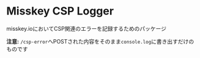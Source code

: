 # Misskey CSP Logger
misskey.ioにおいてCSP関連のエラーを記録するためのパッケージ

**注意:** `/csp-error`へPOSTされた内容をそのまま`console.log`に書き出すだけのものです